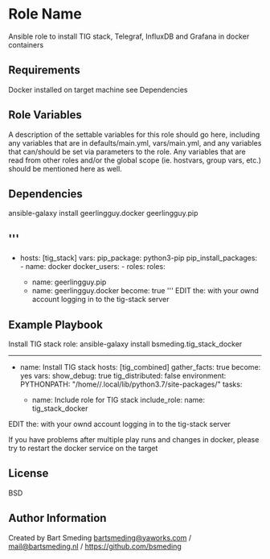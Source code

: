 Role Name
=========

Ansible role to install TIG stack, Telegraf, InfluxDB and Grafana in docker containers

Requirements
------------

Docker installed on target machine see Dependencies

Role Variables
--------------

A description of the settable variables for this role should go here, including any variables that are in defaults/main.yml, vars/main.yml, and any variables that can/should be set via parameters to the role. Any variables that are read from other roles and/or the global scope (ie. hostvars, group vars, etc.) should be mentioned here as well.


Dependencies
------------

ansible-galaxy install geerlingguy.docker geerlingguy.pip

'''
---
- hosts: [tig_stack]
  vars:
    pip_package: python3-pip
    pip_install_packages:
      - name: docker
    docker_users:
      - <YOUR USERNAME>
  roles:
  roles:
    - name: geerlingguy.pip
    - name: geerlingguy.docker
      become: true
'''
EDIT the: <YOUR USERNAME> with your ownd account logging in to the tig-stack server


Example Playbook
----------------

Install TIG stack role: ansible-galaxy install bsmeding.tig_stack_docker

---
- name: Install TIG stack
  hosts: [tig_combined]
  gather_facts: true
  become: yes
  vars:
    show_debug: true
    tig_distributed: false
  environment:
    PYTHONPATH: "/home/<YOUR USERNAME>/.local/lib/python3.7/site-packages/"
  tasks:
    - name: Include role for TIG stack
      include_role:
        name: tig_stack_docker

EDIT the: <YOUR USERNAME> with your ownd account logging in to the tig-stack server

If you have problems after multiple play runs and changes in docker, please try to restart the docker service on the target

License
-------

BSD

Author Information
------------------

Created by Bart Smeding bartsmeding@yaworks.com / mail@bartsmeding.nl / https://github.com/bsmeding
